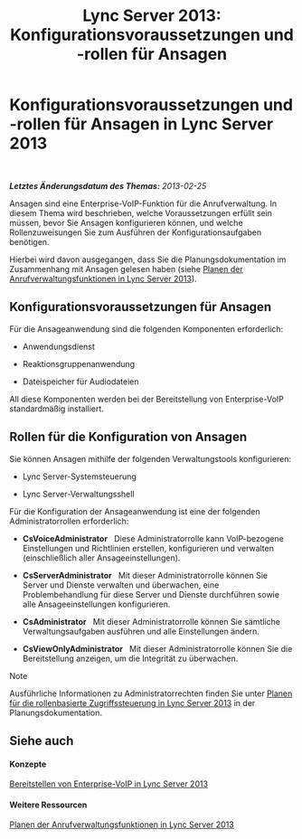 ﻿---
title: 'Lync Server 2013: Konfigurationsvoraussetzungen und -rollen für Ansagen'
TOCTitle: Konfigurationsvoraussetzungen und -rollen für Ansagen
ms:assetid: 82f2dfe9-4c5e-4d65-96a1-96495d506ea4
ms:mtpsurl: https://technet.microsoft.com/de-de/library/Gg398658(v=OCS.15)
ms:contentKeyID: 49294598
ms.date: 05/19/2016
mtps_version: v=OCS.15
ms.translationtype: HT
---

# Konfigurationsvoraussetzungen und -rollen für Ansagen in Lync Server 2013

 

_**Letztes Änderungsdatum des Themas:** 2013-02-25_

Ansagen sind eine Enterprise-VoIP-Funktion für die Anrufverwaltung. In diesem Thema wird beschrieben, welche Voraussetzungen erfüllt sein müssen, bevor Sie Ansagen konfigurieren können, und welche Rollenzuweisungen Sie zum Ausführen der Konfigurationsaufgaben benötigen.

Hierbei wird davon ausgegangen, dass Sie die Planungsdokumentation im Zusammenhang mit Ansagen gelesen haben (siehe [Planen der Anrufverwaltungsfunktionen in Lync Server 2013](lync-server-2013-planning-for-call-management-features.md)).

## Konfigurationsvoraussetzungen für Ansagen

Für die Ansageanwendung sind die folgenden Komponenten erforderlich:

  - Anwendungsdienst

  - Reaktionsgruppenanwendung

  - Dateispeicher für Audiodateien

All diese Komponenten werden bei der Bereitstellung von Enterprise-VoIP standardmäßig installiert.

## Rollen für die Konfiguration von Ansagen

Sie können Ansagen mithilfe der folgenden Verwaltungstools konfigurieren:

  - Lync Server-Systemsteuerung

  - Lync Server-Verwaltungsshell

Für die Konfiguration der Ansageanwendung ist eine der folgenden Administratorrollen erforderlich:

  - **CsVoiceAdministrator**   Diese Administratorrolle kann VoIP-bezogene Einstellungen und Richtlinien erstellen, konfigurieren und verwalten (einschließlich aller Ansageeinstellungen).

  - **CsServerAdministrator**   Mit dieser Administratorrolle können Sie Server und Dienste verwalten und überwachen, eine Problembehandlung für diese Server und Dienste durchführen sowie alle Ansageeinstellungen konfigurieren.

  - **CsAdministrator**   Mit dieser Administratorrolle können Sie sämtliche Verwaltungsaufgaben ausführen und alle Einstellungen ändern.

  - **CsViewOnlyAdministrator**   Mit dieser Administratorrolle können Sie die Bereitstellung anzeigen, um die Integrität zu überwachen.


> [!NOTE]
> Ausführliche Informationen zu Administratorrechten finden Sie unter <A href="lync-server-2013-planning-for-role-based-access-control.md">Planen für die rollenbasierte Zugriffssteuerung in Lync Server 2013</A> in der Planungsdokumentation.



## Siehe auch

#### Konzepte

[Bereitstellen von Enterprise-VoIP in Lync Server 2013](lync-server-2013-deploying-enterprise-voice.md)  

#### Weitere Ressourcen

[Planen der Anrufverwaltungsfunktionen in Lync Server 2013](lync-server-2013-planning-for-call-management-features.md)

